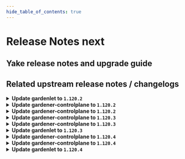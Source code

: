 ```yaml
---
hide_table_of_contents: true
---
```


# Release Notes next

## Yake release notes and upgrade guide

## Related upstream release notes / changelogs


<details>
<summary><b>Update gardenlet to <code>1.120.2</code></b></summary>

# [gardener/gardener]

## 🐛 Bug Fixes

- `[OPERATOR]` An issue causing the Shoot credentials rotation status not to correctly get updated, after all the manual in-place pending workers are updated, is now fixed. by @shafeeqes [#12303]
## 🏃 Others

- `[OPERATOR]` `gardenadm` is now published as a container image in release and snapshot builds. by @timebertt [#12291]

## Helm Charts
- controlplane: `europe-docker.pkg.dev/gardener-project/releases/charts/gardener/controlplane:v1.120.2`
- gardenlet: `europe-docker.pkg.dev/gardener-project/releases/charts/gardener/gardenlet:v1.120.2`
- operator: `europe-docker.pkg.dev/gardener-project/releases/charts/gardener/operator:v1.120.2`
- resource-manager: `europe-docker.pkg.dev/gardener-project/releases/charts/gardener/resource-manager:v1.120.2`
## Container (OCI) Images
- admission-controller: `europe-docker.pkg.dev/gardener-project/releases/gardener/admission-controller:v1.120.2`
- apiserver: `europe-docker.pkg.dev/gardener-project/releases/gardener/apiserver:v1.120.2`
- controller-manager: `europe-docker.pkg.dev/gardener-project/releases/gardener/controller-manager:v1.120.2`
- gardenadm: `europe-docker.pkg.dev/gardener-project/releases/gardener/gardenadm:v1.120.2`
- gardenlet: `europe-docker.pkg.dev/gardener-project/releases/gardener/gardenlet:v1.120.2`
- node-agent: `europe-docker.pkg.dev/gardener-project/releases/gardener/node-agent:v1.120.2`
- operator: `europe-docker.pkg.dev/gardener-project/releases/gardener/operator:v1.120.2`
- resource-manager: `europe-docker.pkg.dev/gardener-project/releases/gardener/resource-manager:v1.120.2`
- scheduler: `europe-docker.pkg.dev/gardener-project/releases/gardener/scheduler:v1.120.2`


</details>

<details>
<summary><b>Update gardener-controlplane to <code>1.120.2</code></b></summary>

# [gardener/gardener]

## 🐛 Bug Fixes

- `[OPERATOR]` An issue causing the Shoot credentials rotation status not to correctly get updated, after all the manual in-place pending workers are updated, is now fixed. by @shafeeqes [#12303]
## 🏃 Others

- `[OPERATOR]` `gardenadm` is now published as a container image in release and snapshot builds. by @timebertt [#12291]

## Helm Charts
- controlplane: `europe-docker.pkg.dev/gardener-project/releases/charts/gardener/controlplane:v1.120.2`
- gardenlet: `europe-docker.pkg.dev/gardener-project/releases/charts/gardener/gardenlet:v1.120.2`
- operator: `europe-docker.pkg.dev/gardener-project/releases/charts/gardener/operator:v1.120.2`
- resource-manager: `europe-docker.pkg.dev/gardener-project/releases/charts/gardener/resource-manager:v1.120.2`
## Container (OCI) Images
- admission-controller: `europe-docker.pkg.dev/gardener-project/releases/gardener/admission-controller:v1.120.2`
- apiserver: `europe-docker.pkg.dev/gardener-project/releases/gardener/apiserver:v1.120.2`
- controller-manager: `europe-docker.pkg.dev/gardener-project/releases/gardener/controller-manager:v1.120.2`
- gardenadm: `europe-docker.pkg.dev/gardener-project/releases/gardener/gardenadm:v1.120.2`
- gardenlet: `europe-docker.pkg.dev/gardener-project/releases/gardener/gardenlet:v1.120.2`
- node-agent: `europe-docker.pkg.dev/gardener-project/releases/gardener/node-agent:v1.120.2`
- operator: `europe-docker.pkg.dev/gardener-project/releases/gardener/operator:v1.120.2`
- resource-manager: `europe-docker.pkg.dev/gardener-project/releases/gardener/resource-manager:v1.120.2`
- scheduler: `europe-docker.pkg.dev/gardener-project/releases/gardener/scheduler:v1.120.2`


</details>

<details>
<summary><b>Update gardener-controlplane to <code>1.120.2</code></b></summary>

# [gardener/gardener]

## 🐛 Bug Fixes

- `[OPERATOR]` An issue causing the Shoot credentials rotation status not to correctly get updated, after all the manual in-place pending workers are updated, is now fixed. by @shafeeqes [#12303]
## 🏃 Others

- `[OPERATOR]` `gardenadm` is now published as a container image in release and snapshot builds. by @timebertt [#12291]

## Helm Charts
- controlplane: `europe-docker.pkg.dev/gardener-project/releases/charts/gardener/controlplane:v1.120.2`
- gardenlet: `europe-docker.pkg.dev/gardener-project/releases/charts/gardener/gardenlet:v1.120.2`
- operator: `europe-docker.pkg.dev/gardener-project/releases/charts/gardener/operator:v1.120.2`
- resource-manager: `europe-docker.pkg.dev/gardener-project/releases/charts/gardener/resource-manager:v1.120.2`
## Container (OCI) Images
- admission-controller: `europe-docker.pkg.dev/gardener-project/releases/gardener/admission-controller:v1.120.2`
- apiserver: `europe-docker.pkg.dev/gardener-project/releases/gardener/apiserver:v1.120.2`
- controller-manager: `europe-docker.pkg.dev/gardener-project/releases/gardener/controller-manager:v1.120.2`
- gardenadm: `europe-docker.pkg.dev/gardener-project/releases/gardener/gardenadm:v1.120.2`
- gardenlet: `europe-docker.pkg.dev/gardener-project/releases/gardener/gardenlet:v1.120.2`
- node-agent: `europe-docker.pkg.dev/gardener-project/releases/gardener/node-agent:v1.120.2`
- operator: `europe-docker.pkg.dev/gardener-project/releases/gardener/operator:v1.120.2`
- resource-manager: `europe-docker.pkg.dev/gardener-project/releases/gardener/resource-manager:v1.120.2`
- scheduler: `europe-docker.pkg.dev/gardener-project/releases/gardener/scheduler:v1.120.2`


</details>

<details>
<summary><b>Update gardener-controlplane to <code>1.120.3</code></b></summary>

# [gardener/gardener]

## 🐛 Bug Fixes

- `[OPERATOR]` An issue preventing the cluster-autoscaler to list `volumeattachments` in now fixed. by @aaronfern [#12378]
- `[DEVELOPER]` Installing `logcheck` and `typos` as custom linters for gardener extensions has been fixed. by @timuthy [#12381]

## Helm Charts
- controlplane: `europe-docker.pkg.dev/gardener-project/releases/charts/gardener/controlplane:v1.120.3`
- gardenlet: `europe-docker.pkg.dev/gardener-project/releases/charts/gardener/gardenlet:v1.120.3`
- operator: `europe-docker.pkg.dev/gardener-project/releases/charts/gardener/operator:v1.120.3`
- resource-manager: `europe-docker.pkg.dev/gardener-project/releases/charts/gardener/resource-manager:v1.120.3`
## Container (OCI) Images
- admission-controller: `europe-docker.pkg.dev/gardener-project/releases/gardener/admission-controller:v1.120.3`
- apiserver: `europe-docker.pkg.dev/gardener-project/releases/gardener/apiserver:v1.120.3`
- controller-manager: `europe-docker.pkg.dev/gardener-project/releases/gardener/controller-manager:v1.120.3`
- gardenadm: `europe-docker.pkg.dev/gardener-project/releases/gardener/gardenadm:v1.120.3`
- gardenlet: `europe-docker.pkg.dev/gardener-project/releases/gardener/gardenlet:v1.120.3`
- node-agent: `europe-docker.pkg.dev/gardener-project/releases/gardener/node-agent:v1.120.3`
- operator: `europe-docker.pkg.dev/gardener-project/releases/gardener/operator:v1.120.3`
- resource-manager: `europe-docker.pkg.dev/gardener-project/releases/gardener/resource-manager:v1.120.3`
- scheduler: `europe-docker.pkg.dev/gardener-project/releases/gardener/scheduler:v1.120.3`


</details>

<details>
<summary><b>Update gardener-controlplane to <code>1.120.3</code></b></summary>

# [gardener/gardener]

## 🐛 Bug Fixes

- `[OPERATOR]` An issue preventing the cluster-autoscaler to list `volumeattachments` in now fixed. by @aaronfern [#12378]
- `[DEVELOPER]` Installing `logcheck` and `typos` as custom linters for gardener extensions has been fixed. by @timuthy [#12381]

## Helm Charts
- controlplane: `europe-docker.pkg.dev/gardener-project/releases/charts/gardener/controlplane:v1.120.3`
- gardenlet: `europe-docker.pkg.dev/gardener-project/releases/charts/gardener/gardenlet:v1.120.3`
- operator: `europe-docker.pkg.dev/gardener-project/releases/charts/gardener/operator:v1.120.3`
- resource-manager: `europe-docker.pkg.dev/gardener-project/releases/charts/gardener/resource-manager:v1.120.3`
## Container (OCI) Images
- admission-controller: `europe-docker.pkg.dev/gardener-project/releases/gardener/admission-controller:v1.120.3`
- apiserver: `europe-docker.pkg.dev/gardener-project/releases/gardener/apiserver:v1.120.3`
- controller-manager: `europe-docker.pkg.dev/gardener-project/releases/gardener/controller-manager:v1.120.3`
- gardenadm: `europe-docker.pkg.dev/gardener-project/releases/gardener/gardenadm:v1.120.3`
- gardenlet: `europe-docker.pkg.dev/gardener-project/releases/gardener/gardenlet:v1.120.3`
- node-agent: `europe-docker.pkg.dev/gardener-project/releases/gardener/node-agent:v1.120.3`
- operator: `europe-docker.pkg.dev/gardener-project/releases/gardener/operator:v1.120.3`
- resource-manager: `europe-docker.pkg.dev/gardener-project/releases/gardener/resource-manager:v1.120.3`
- scheduler: `europe-docker.pkg.dev/gardener-project/releases/gardener/scheduler:v1.120.3`


</details>

<details>
<summary><b>Update gardenlet to <code>1.120.3</code></b></summary>

# [gardener/gardener]

## 🐛 Bug Fixes

- `[OPERATOR]` An issue preventing the cluster-autoscaler to list `volumeattachments` in now fixed. by @aaronfern [#12378]
- `[DEVELOPER]` Installing `logcheck` and `typos` as custom linters for gardener extensions has been fixed. by @timuthy [#12381]

## Helm Charts
- controlplane: `europe-docker.pkg.dev/gardener-project/releases/charts/gardener/controlplane:v1.120.3`
- gardenlet: `europe-docker.pkg.dev/gardener-project/releases/charts/gardener/gardenlet:v1.120.3`
- operator: `europe-docker.pkg.dev/gardener-project/releases/charts/gardener/operator:v1.120.3`
- resource-manager: `europe-docker.pkg.dev/gardener-project/releases/charts/gardener/resource-manager:v1.120.3`
## Container (OCI) Images
- admission-controller: `europe-docker.pkg.dev/gardener-project/releases/gardener/admission-controller:v1.120.3`
- apiserver: `europe-docker.pkg.dev/gardener-project/releases/gardener/apiserver:v1.120.3`
- controller-manager: `europe-docker.pkg.dev/gardener-project/releases/gardener/controller-manager:v1.120.3`
- gardenadm: `europe-docker.pkg.dev/gardener-project/releases/gardener/gardenadm:v1.120.3`
- gardenlet: `europe-docker.pkg.dev/gardener-project/releases/gardener/gardenlet:v1.120.3`
- node-agent: `europe-docker.pkg.dev/gardener-project/releases/gardener/node-agent:v1.120.3`
- operator: `europe-docker.pkg.dev/gardener-project/releases/gardener/operator:v1.120.3`
- resource-manager: `europe-docker.pkg.dev/gardener-project/releases/gardener/resource-manager:v1.120.3`
- scheduler: `europe-docker.pkg.dev/gardener-project/releases/gardener/scheduler:v1.120.3`


</details>

<details>
<summary><b>Update gardener-controlplane to <code>1.120.4</code></b></summary>

# [gardener/gardener]

## 🐛 Bug Fixes

- `[USER]` An issue causing gardenlet to panic during the migration from single-stack IPv4 to dual-stack IPv4, IPv6 when the Shoot is hibernated is now fixed. by @DockToFuture [#12435]
- `[DEVELOPER]` An issue causing reporting data generated by the testframework to be incompatible with recent elasticsearch/opensearch versions is now fixed. by @dguendisch [#12464]
- `[OPERATOR]` Fixed an error in `BackupBucket` reconciliation by replacing `StrategicMergePatch` with `MergePatch` to properly handle `runtime.RawExtension` fields. by @shafeeqes [#12460]

## Helm Charts
- controlplane: `europe-docker.pkg.dev/gardener-project/releases/charts/gardener/controlplane:v1.120.4`
- gardenlet: `europe-docker.pkg.dev/gardener-project/releases/charts/gardener/gardenlet:v1.120.4`
- operator: `europe-docker.pkg.dev/gardener-project/releases/charts/gardener/operator:v1.120.4`
- resource-manager: `europe-docker.pkg.dev/gardener-project/releases/charts/gardener/resource-manager:v1.120.4`
## Container (OCI) Images
- admission-controller: `europe-docker.pkg.dev/gardener-project/releases/gardener/admission-controller:v1.120.4`
- apiserver: `europe-docker.pkg.dev/gardener-project/releases/gardener/apiserver:v1.120.4`
- controller-manager: `europe-docker.pkg.dev/gardener-project/releases/gardener/controller-manager:v1.120.4`
- gardenadm: `europe-docker.pkg.dev/gardener-project/releases/gardener/gardenadm:v1.120.4`
- gardenlet: `europe-docker.pkg.dev/gardener-project/releases/gardener/gardenlet:v1.120.4`
- node-agent: `europe-docker.pkg.dev/gardener-project/releases/gardener/node-agent:v1.120.4`
- operator: `europe-docker.pkg.dev/gardener-project/releases/gardener/operator:v1.120.4`
- resource-manager: `europe-docker.pkg.dev/gardener-project/releases/gardener/resource-manager:v1.120.4`
- scheduler: `europe-docker.pkg.dev/gardener-project/releases/gardener/scheduler:v1.120.4`


</details>

<details>
<summary><b>Update gardener-controlplane to <code>1.120.4</code></b></summary>

# [gardener/gardener]

## 🐛 Bug Fixes

- `[USER]` An issue causing gardenlet to panic during the migration from single-stack IPv4 to dual-stack IPv4, IPv6 when the Shoot is hibernated is now fixed. by @DockToFuture [#12435]
- `[DEVELOPER]` An issue causing reporting data generated by the testframework to be incompatible with recent elasticsearch/opensearch versions is now fixed. by @dguendisch [#12464]
- `[OPERATOR]` Fixed an error in `BackupBucket` reconciliation by replacing `StrategicMergePatch` with `MergePatch` to properly handle `runtime.RawExtension` fields. by @shafeeqes [#12460]

## Helm Charts
- controlplane: `europe-docker.pkg.dev/gardener-project/releases/charts/gardener/controlplane:v1.120.4`
- gardenlet: `europe-docker.pkg.dev/gardener-project/releases/charts/gardener/gardenlet:v1.120.4`
- operator: `europe-docker.pkg.dev/gardener-project/releases/charts/gardener/operator:v1.120.4`
- resource-manager: `europe-docker.pkg.dev/gardener-project/releases/charts/gardener/resource-manager:v1.120.4`
## Container (OCI) Images
- admission-controller: `europe-docker.pkg.dev/gardener-project/releases/gardener/admission-controller:v1.120.4`
- apiserver: `europe-docker.pkg.dev/gardener-project/releases/gardener/apiserver:v1.120.4`
- controller-manager: `europe-docker.pkg.dev/gardener-project/releases/gardener/controller-manager:v1.120.4`
- gardenadm: `europe-docker.pkg.dev/gardener-project/releases/gardener/gardenadm:v1.120.4`
- gardenlet: `europe-docker.pkg.dev/gardener-project/releases/gardener/gardenlet:v1.120.4`
- node-agent: `europe-docker.pkg.dev/gardener-project/releases/gardener/node-agent:v1.120.4`
- operator: `europe-docker.pkg.dev/gardener-project/releases/gardener/operator:v1.120.4`
- resource-manager: `europe-docker.pkg.dev/gardener-project/releases/gardener/resource-manager:v1.120.4`
- scheduler: `europe-docker.pkg.dev/gardener-project/releases/gardener/scheduler:v1.120.4`


</details>

<details>
<summary><b>Update gardenlet to <code>1.120.4</code></b></summary>

# [gardener/gardener]

## 🐛 Bug Fixes

- `[USER]` An issue causing gardenlet to panic during the migration from single-stack IPv4 to dual-stack IPv4, IPv6 when the Shoot is hibernated is now fixed. by @DockToFuture [#12435]
- `[DEVELOPER]` An issue causing reporting data generated by the testframework to be incompatible with recent elasticsearch/opensearch versions is now fixed. by @dguendisch [#12464]
- `[OPERATOR]` Fixed an error in `BackupBucket` reconciliation by replacing `StrategicMergePatch` with `MergePatch` to properly handle `runtime.RawExtension` fields. by @shafeeqes [#12460]

## Helm Charts
- controlplane: `europe-docker.pkg.dev/gardener-project/releases/charts/gardener/controlplane:v1.120.4`
- gardenlet: `europe-docker.pkg.dev/gardener-project/releases/charts/gardener/gardenlet:v1.120.4`
- operator: `europe-docker.pkg.dev/gardener-project/releases/charts/gardener/operator:v1.120.4`
- resource-manager: `europe-docker.pkg.dev/gardener-project/releases/charts/gardener/resource-manager:v1.120.4`
## Container (OCI) Images
- admission-controller: `europe-docker.pkg.dev/gardener-project/releases/gardener/admission-controller:v1.120.4`
- apiserver: `europe-docker.pkg.dev/gardener-project/releases/gardener/apiserver:v1.120.4`
- controller-manager: `europe-docker.pkg.dev/gardener-project/releases/gardener/controller-manager:v1.120.4`
- gardenadm: `europe-docker.pkg.dev/gardener-project/releases/gardener/gardenadm:v1.120.4`
- gardenlet: `europe-docker.pkg.dev/gardener-project/releases/gardener/gardenlet:v1.120.4`
- node-agent: `europe-docker.pkg.dev/gardener-project/releases/gardener/node-agent:v1.120.4`
- operator: `europe-docker.pkg.dev/gardener-project/releases/gardener/operator:v1.120.4`
- resource-manager: `europe-docker.pkg.dev/gardener-project/releases/gardener/resource-manager:v1.120.4`
- scheduler: `europe-docker.pkg.dev/gardener-project/releases/gardener/scheduler:v1.120.4`


</details>
